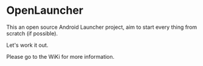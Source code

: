 # OpenLauncher

This an open source Android Launcher project, aim to start every thing from scratch (if possible).

Let's work it out.

Please go to the WiKi for more information.
